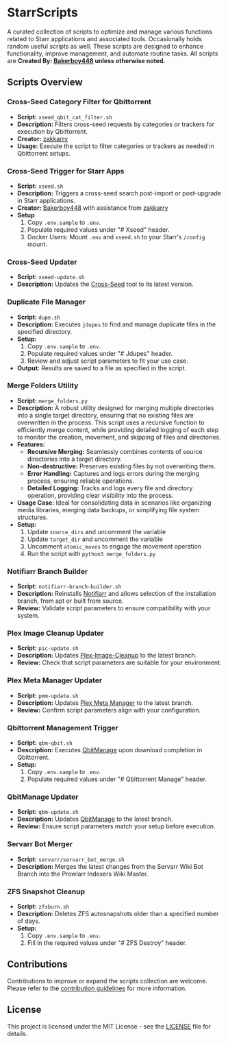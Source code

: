 # StarrScripts

A curated collection of scripts to optimize and manage various functions related to Starr applications and associated tools.
Occasionally holds random useful scripts as well.
These scripts are designed to enhance functionality, improve management, and automate routine tasks.
All scripts are **Created By: [Bakerboy448](https://github.com/bakerboy448/) unless otherwise noted.**

## Scripts Overview

### Cross-Seed Category Filter for Qbittorrent

-   **Script:** `xseed_qbit_cat_filter.sh`
-   **Description:** Filters cross-seed requests by categories or trackers for execution by Qbittorrent.
-   **Creator:** [zakkarry](https://github.com/zakkarry)
-   **Usage:** Execute the script to filter categories or trackers as needed in Qbittorrent setups.

### Cross-Seed Trigger for Starr Apps

-   **Script:** `xseed.sh`
-   **Description:** Triggers a cross-seed search post-import or post-upgrade in Starr applications.
-   **Creator:** [Bakerboy448](https://github.com/bakerboy448/) with assistance from [zakkarry](https://github.com/zakkarry)
- **Setup**
    1. Copy `.env.sample` to `.env`.
    2. Populate required values under "# Xseed" header.
    3. Docker Users: Mount `.env` and `xseed.sh` to your Starr's `/config` mount.

### Cross-Seed Updater

-   **Script:** `xseed-update.sh`
-   **Description:** Updates the [Cross-Seed](https://github.com/cross-seed/cross-seed) tool to its latest version.

### Duplicate File Manager

-   **Script:** `dupe.sh`
-   **Description:** Executes `jdupes` to find and manage duplicate files in the specified directory.
-   **Setup:**
    1. Copy `.env.sample` to `.env`.
    2. Populate required values under "# Jdupes" header.
    3. Review and adjust script parameters to fit your use case.
-   **Output:** Results are saved to a file as specified in the script.

### Merge Folders Utility

-   **Script:** `merge_folders.py`
-   **Description:** A robust utility designed for merging multiple directories into a single target directory, ensuring that no existing files are overwritten in the process. This script uses a recursive function to efficiently merge content, while providing detailed logging of each step to monitor the creation, movement, and skipping of files and directories.
-   **Features:**
    -   **Recursive Merging:** Seamlessly combines contents of source directories into a target directory.
    -   **Non-destructive:** Preserves existing files by not overwriting them.
    -   **Error Handling:** Captures and logs errors during the merging process, ensuring reliable operations.
    -   **Detailed Logging:** Tracks and logs every file and directory operation, providing clear visibility into the process.
-   **Usage Case:** Ideal for consolidating data in scenarios like organizing media libraries, merging data backups, or simplifying file system structures.
-   **Setup:**
    1. Update `source_dirs` and uncomment the variable
    2. Update `target_dir` and uncomment the variable
    3. Uncomment `atomic_moves` to engage the movement operation
    4. Run the script with `python3 merge_folders.py`

### Notifiarr Branch Builder

-   **Script:** `notifiarr-branch-builder.sh`
-   **Description:** Reinstalls [Notifiarr](https://github.com/Notifiarr/notifiarr) and allows selection of the installation branch, from apt or built from source.
-   **Review:** Validate script parameters to ensure compatibility with your system.

### Plex Image Cleanup Updater

-   **Script:** `pic-update.sh`
-   **Description:** Updates [Plex-Image-Cleanup](https://github.com/meisnate12/Plex-Image-Cleanup) to the latest branch.
-   **Review:** Check that script parameters are suitable for your environment.

### Plex Meta Manager Updater

-   **Script:** `pmm-update.sh`
-   **Description:** Updates [Plex Meta Manager](https://github.com/meisnate12/Plex-Meta-Manager) to the latest branch.
-   **Review:** Confirm script parameters align with your configuration.

### Qbittorrent Management Trigger

-   **Script:** `qbm-qbit.sh`
-   **Description:** Executes [QbitManage](https://github.com/StuffAnThings/qbit_manage) upon download completion in Qbittorrent.
-   **Setup:**
    1. Copy `.env.sample` to `.env`.
    2. Populate required values under "# Qbittorrent Manage" header.

### QbitManage Updater

-   **Script:** `qbm-update.sh`
-   **Description:** Updates [QbitManage](https://github.com/StuffAnThings/qbit_manage) to the latest branch.
-   **Review:** Ensure script parameters match your setup before execution.

### Servarr Bot Merger

-   **Script:** `servarr/servarr_bot_merge.sh`
-   **Description:** Merges the latest changes from the Servarr Wiki Bot Branch into the Prowlarr Indexers Wiki Master.

### ZFS Snapshot Cleanup

-   **Script:** `zfsburn.sh`
-   **Description:** Deletes ZFS autosnapshots older than a specified number of days.
-   **Setup:**
    1. Copy `.env.sample` to `.env`.
    2. Fill in the required values under "# ZFS Destroy" header.

## Contributions

Contributions to improve or expand the scripts collection are welcome. Please refer to the [contribution guidelines](https://github.com/bakerboy448/StarrScripts/blob/main/CONTRIBUTING.md) for more information.

## License

This project is licensed under the MIT License - see the [LICENSE](https://github.com/bakerboy448/StarrScripts/blob/main/LICENSE) file for details.
